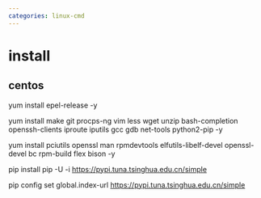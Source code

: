 ```yaml
---
categories: linux-cmd
---
```


# install

## centos
yum install epel-release -y

yum install make git procps-ng vim less wget unzip bash-completion openssh-clients iproute iputils gcc gdb net-tools python2-pip -y

yum install pciutils openssl man rpmdevtools elfutils-libelf-devel openssl-devel bc rpm-build flex bison -y

pip install pip -U -i https://pypi.tuna.tsinghua.edu.cn/simple

pip config set global.index-url https://pypi.tuna.tsinghua.edu.cn/simple
